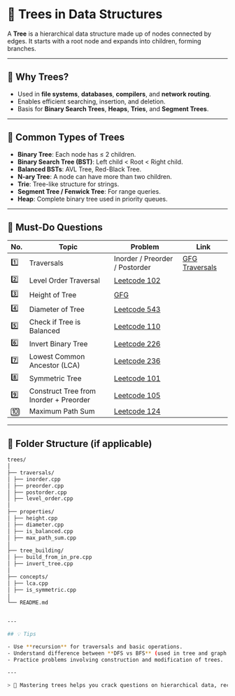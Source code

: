 # 🌳 Trees in Data Structures

A **Tree** is a hierarchical data structure made up of nodes connected by edges. It starts with a root node and expands into children, forming branches.

---

## 🧠 Why Trees?

- Used in **file systems**, **databases**, **compilers**, and **network routing**.
- Enables efficient searching, insertion, and deletion.
- Basis for **Binary Search Trees**, **Heaps**, **Tries**, and **Segment Trees**.

---

## 🌲 Common Types of Trees

- **Binary Tree**: Each node has ≤ 2 children.
- **Binary Search Tree (BST)**: Left child < Root < Right child.
- **Balanced BSTs**: AVL Tree, Red-Black Tree.
- **N-ary Tree**: A node can have more than two children.
- **Trie**: Tree-like structure for strings.
- **Segment Tree / Fenwick Tree**: For range queries.
- **Heap**: Complete binary tree used in priority queues.

---

## 🔗 Must-Do Questions

| No. | Topic | Problem | Link |
|-----|-------|---------|------|
| 1️⃣ | Traversals | Inorder / Preorder / Postorder | [GFG Traversals](https://www.geeksforgeeks.org/tree-traversals-inorder-preorder-and-postorder/) |
| 2️⃣ | Level Order Traversal | [Leetcode 102](https://leetcode.com/problems/binary-tree-level-order-traversal/) |
| 3️⃣ | Height of Tree | [GFG](https://www.geeksforgeeks.org/write-a-c-program-to-find-the-maximum-depth-or-height-of-a-tree/) |
| 4️⃣ | Diameter of Tree | [Leetcode 543](https://leetcode.com/problems/diameter-of-binary-tree/) |
| 5️⃣ | Check if Tree is Balanced | [Leetcode 110](https://leetcode.com/problems/balanced-binary-tree/) |
| 6️⃣ | Invert Binary Tree | [Leetcode 226](https://leetcode.com/problems/invert-binary-tree/) |
| 7️⃣ | Lowest Common Ancestor (LCA) | [Leetcode 236](https://leetcode.com/problems/lowest-common-ancestor-of-a-binary-tree/) |
| 8️⃣ | Symmetric Tree | [Leetcode 101](https://leetcode.com/problems/symmetric-tree/) |
| 9️⃣ | Construct Tree from Inorder + Preorder | [Leetcode 105](https://leetcode.com/problems/construct-binary-tree-from-preorder-and-inorder-traversal/) |
| 🔟 | Maximum Path Sum | [Leetcode 124](https://leetcode.com/problems/binary-tree-maximum-path-sum/) |

---


## 📁 Folder Structure (if applicable)

```bash
trees/
│
├── traversals/
│ ├── inorder.cpp
│ ├── preorder.cpp
│ ├── postorder.cpp
│ ├── level_order.cpp
│
├── properties/
│ ├── height.cpp
│ ├── diameter.cpp
│ ├── is_balanced.cpp
│ ├── max_path_sum.cpp
│
├── tree_building/
│ ├── build_from_in_pre.cpp
│ ├── invert_tree.cpp
│
├── concepts/
│ ├── lca.cpp
│ ├── is_symmetric.cpp
│
└── README.md


---

## 💡 Tips

- Use **recursion** for traversals and basic operations.
- Understand difference between **DFS vs BFS** (used in tree and graph problems).
- Practice problems involving construction and modification of trees.

---

> 🌱 Mastering trees helps you crack questions on hierarchical data, recursion, and paves the way to advanced topics like **Graph**, **Trie**, **DP on Trees**, and **Segment Trees**.

